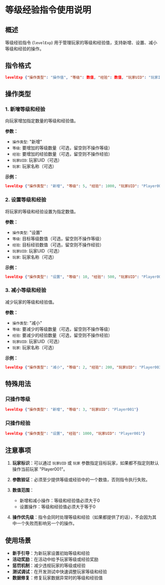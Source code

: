 # 等级经验指令使用说明

## 概述
等级经验指令 (`levelExp`) 用于管理玩家的等级和经验值，支持新增、设置、减小等级和经验的操作。

## 指令格式
```json
levelExp {"操作类型": "操作值", "等级": 数值, "经验": 数值, "玩家UID": "玩家ID"}
```

## 操作类型

### 1. 新增等级和经验
向玩家增加指定数量的等级和经验值。

**参数：**
- `操作类型`: "新增"
- `等级`: 要增加的等级数量（可选，留空则不操作等级）
- `经验`: 要增加的经验数量（可选，留空则不操作经验）
- `玩家UID`: 玩家UID（可选）
- `玩家`: 玩家名称（可选）

**示例：**
```json
levelExp {"操作类型": "新增", "等级": 5, "经验": 1000, "玩家UID": "Player001"}
```

### 2. 设置等级和经验
将玩家的等级和经验设置为指定数值。

**参数：**
- `操作类型`: "设置"
- `等级`: 目标等级数值（可选，留空则不操作等级）
- `经验`: 目标经验数值（可选，留空则不操作经验）
- `玩家UID`: 玩家UID（可选）
- `玩家`: 玩家名称（可选）

**示例：**
```json
levelExp {"操作类型": "设置", "等级": 10, "经验": 500, "玩家UID": "Player002"}
```

### 3. 减小等级和经验
减少玩家的等级和经验值。

**参数：**
- `操作类型`: "减小"
- `等级`: 要减少的等级数量（可选，留空则不操作等级）
- `经验`: 要减少的经验数量（可选，留空则不操作经验）
- `玩家UID`: 玩家UID（可选）
- `玩家`: 玩家名称（可选）

**示例：**
```json
levelExp {"操作类型": "减小", "等级": 2, "经验": 200, "玩家UID": "Player003"}
```

## 特殊用法

### 只操作等级
```json
levelExp {"操作类型": "新增", "等级": 3, "玩家UID": "Player001"}
```

### 只操作经验
```json
levelExp {"操作类型": "设置", "经验": 1000, "玩家UID": "Player001"}
```

## 注意事项

1. **玩家标识**：可以通过 `玩家UID` 或 `玩家` 参数指定目标玩家，如果都不指定则默认操作当前玩家 "Player001"。

2. **参数验证**：必须至少提供等级或经验中的一个数值，否则指令执行失败。

3. **数值范围**：
   - 新增和减小操作：等级和经验值必须大于0
   - 设置操作：等级和经验值必须大于等于0

4. **操作优先级**：指令会同时处理等级和经验（如果都提供了的话），不会因为其中一个失败而影响另一个的操作。

## 使用场景

- **新手引导**：为新玩家设置初始等级和经验
- **活动奖励**：在活动中给予玩家等级或经验奖励
- **惩罚机制**：减少违规玩家的等级或经验
- **测试调试**：在开发测试中快速调整玩家等级和经验
- **数据修复**：修复玩家数据异常时的等级和经验值

